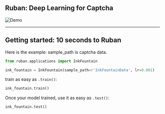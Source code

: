 ## Ruban: Deep Learning for Captcha
![Demo](https://raw.githubusercontent.com/RubanSeven/Ruban/master/docs/images/demo.jpg)


------------------


## Getting started: 10 seconds to Ruban

Here is the example:
    sample_path is captcha data.

```python
from ruban.applications import InkFountain

ink_fountain = InkFountain(sample_path=r'InkFountainData', lr=0.001)
```

train as easy as `.train()`:

```python
ink_fountain.train()
```

Once your model trained, use it as easy as `.test()`:

```python
ink_fountain.test()
```
